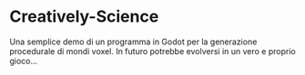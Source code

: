 # Creatively-Science
Una semplice demo di un programma in Godot per la generazione procedurale di mondi voxel.
In futuro potrebbe evolversi in un vero e proprio gioco...
